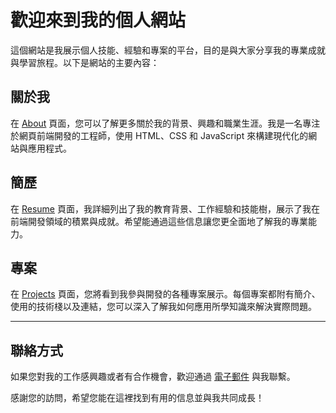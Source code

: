 # 歡迎來到我的個人網站

這個網站是我展示個人技能、經驗和專案的平台，目的是與大家分享我的專業成就與學習旅程。以下是網站的主要內容：

## 關於我

在 [About](about) 頁面，您可以了解更多關於我的背景、興趣和職業生涯。我是一名專注於網頁前端開發的工程師，使用 HTML、CSS 和 JavaScript 來構建現代化的網站與應用程式。

## 簡歷

在 [Resume](resume) 頁面，我詳細列出了我的教育背景、工作經驗和技能樹，展示了我在前端開發領域的積累與成就。希望能通過這些信息讓您更全面地了解我的專業能力。

## 專案

在 [Projects](projects) 頁面，您將看到我參與開發的各種專案展示。每個專案都附有簡介、使用的技術棧以及連結，您可以深入了解我如何應用所學知識來解決實際問題。

---

## 聯絡方式

如果您對我的工作感興趣或者有合作機會，歡迎通過 [電子郵件](mailto:glem920813@gmail.com) 與我聯繫。

感謝您的訪問，希望您能在這裡找到有用的信息並與我共同成長！
